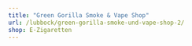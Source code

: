 ```yaml
---
title: "Green Gorilla Smoke & Vape Shop"
url: /lubbock/green-gorilla-smoke-und-vape-shop-2/
shop: E-Zigaretten
---
```

